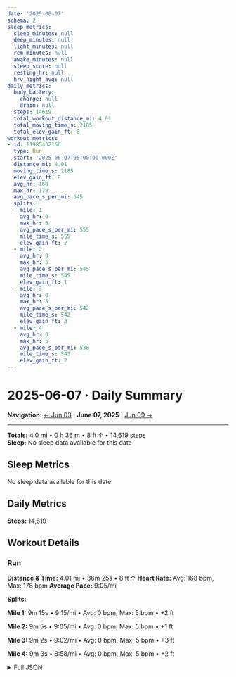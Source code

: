 ```yaml
---
date: '2025-06-07'
schema: 2
sleep_metrics:
  sleep_minutes: null
  deep_minutes: null
  light_minutes: null
  rem_minutes: null
  awake_minutes: null
  sleep_score: null
  resting_hr: null
  hrv_night_avg: null
daily_metrics:
  body_battery:
    charge: null
    drain: null
  steps: 14619
  total_workout_distance_mi: 4.01
  total_moving_time_s: 2185
  total_elev_gain_ft: 8
workout_metrics:
- id: 11985432156
  type: Run
  start: '2025-06-07T05:00:00.000Z'
  distance_mi: 4.01
  moving_time_s: 2185
  elev_gain_ft: 8
  avg_hr: 168
  max_hr: 178
  avg_pace_s_per_mi: 545
  splits:
  - mile: 1
    avg_hr: 0
    max_hr: 5
    avg_pace_s_per_mi: 555
    mile_time_s: 555
    elev_gain_ft: 2
  - mile: 2
    avg_hr: 0
    max_hr: 5
    avg_pace_s_per_mi: 545
    mile_time_s: 545
    elev_gain_ft: 1
  - mile: 3
    avg_hr: 0
    max_hr: 5
    avg_pace_s_per_mi: 542
    mile_time_s: 542
    elev_gain_ft: 3
  - mile: 4
    avg_hr: 0
    max_hr: 5
    avg_pace_s_per_mi: 538
    mile_time_s: 543
    elev_gain_ft: 2
---
```

# 2025-06-07 · Daily Summary

**Navigation:** [← Jun 03](03) | **June 07, 2025** | [Jun 09 →](09)

---
**Totals:** 4.0 mi • 0 h 36 m • 8 ft ↑ • 14,619 steps  
**Sleep:** No sleep data available for this date

## Sleep Metrics
No sleep data available for this date

## Daily Metrics
**Steps:** 14,619

## Workout Details
### Run
**Distance & Time:** 4.01 mi • 36m 25s • 8 ft ↑
**Heart Rate:** Avg: 168 bpm, Max: 178 bpm
**Average Pace:** 9:05/mi

**Splits:**

**Mile 1:** 9m 15s • 9:15/mi • Avg: 0 bpm, Max: 5 bpm • +2 ft

**Mile 2:** 9m 5s • 9:05/mi • Avg: 0 bpm, Max: 5 bpm • +1 ft

**Mile 3:** 9m 2s • 9:02/mi • Avg: 0 bpm, Max: 5 bpm • +3 ft

**Mile 4:** 9m 3s • 8:58/mi • Avg: 0 bpm, Max: 5 bpm • +2 ft



<details>
<summary>Full JSON</summary>

```json
{
  "date": "2025-06-07",
  "schema": 2,
  "sleep_metrics": {
    "sleep_minutes": null,
    "deep_minutes": null,
    "light_minutes": null,
    "rem_minutes": null,
    "awake_minutes": null,
    "sleep_score": null,
    "resting_hr": null,
    "hrv_night_avg": null
  },
  "daily_metrics": {
    "body_battery": {
      "charge": null,
      "drain": null
    },
    "steps": 14619,
    "total_workout_distance_mi": 4.01,
    "total_moving_time_s": 2185,
    "total_elev_gain_ft": 8
  },
  "workout_metrics": [
    {
      "id": 11985432156,
      "type": "Run",
      "start": "2025-06-07T05:00:00.000Z",
      "distance_mi": 4.01,
      "moving_time_s": 2185,
      "elev_gain_ft": 8,
      "avg_hr": 168,
      "max_hr": 178,
      "avg_pace_s_per_mi": 545,
      "splits": [
        {
          "mile": 1,
          "avg_hr": 0,
          "max_hr": 5,
          "avg_pace_s_per_mi": 555,
          "mile_time_s": 555,
          "elev_gain_ft": 2
        },
        {
          "mile": 2,
          "avg_hr": 0,
          "max_hr": 5,
          "avg_pace_s_per_mi": 545,
          "mile_time_s": 545,
          "elev_gain_ft": 1
        },
        {
          "mile": 3,
          "avg_hr": 0,
          "max_hr": 5,
          "avg_pace_s_per_mi": 542,
          "mile_time_s": 542,
          "elev_gain_ft": 3
        },
        {
          "mile": 4,
          "avg_hr": 0,
          "max_hr": 5,
          "avg_pace_s_per_mi": 538,
          "mile_time_s": 543,
          "elev_gain_ft": 2
        }
      ]
    }
  ]
}
```
</details>
